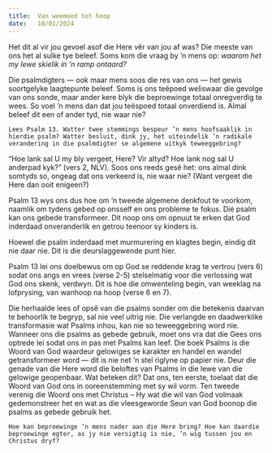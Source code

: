 ```yaml
---
title:  Van weemoed tot hoop
date:   10/01/2024
---
```


Het dit al vir jou gevoel asof die Here vêr van jou af was? Die meeste van ons het al sulke tye beleef. Soms kom die vraag by ’n mens op: _waarom het my lewe skielik in ’n ramp ontaard?_

Die psalmdigters — ook maar mens soos die res van ons — het gewis soortgelyke laagtepunte beleef. Soms is ons teëpoed weliswaar die gevolge van ons sonde, maar ander kere blyk die beproewinge totaal onregverdig te wees. So voel ’n mens dan dat jou teëspoed totaal onverdiend is. Almal beleef dit een of ander tyd, nie waar nie?

`Lees Psalm 13. Watter twee stemmings bespeur ’n mens hoofsaaklik in hierdie psalm? Watter besluit, dink jy, het uiteindelik ’n radikale verandering in die psalmdigter se algemene uitkyk teweeggebring?`

“Hoe lank sal U my bly vergeet, Here? Vir altyd? Hoe lank nog sal U anderpad kyk?” (vers 2, NLV). Soos ons reeds gesê het: ons almal dink somtyds so, ongeag dat ons verkeerd is, nie waar nie? (Want vergeet die Here dan ooit enigeen?)

Psalm 13 wys ons dus hoe om ’n tweede algemene denkfout te voorkom, naamlik om tydens gebed op onsself en ons probleme te fokus. Dié psalm kan ons gebede transformeer. Dit noop ons om opnuut te erken dat God inderdaad onveranderlik en getrou teenoor sy kinders is.

Hoewel die psalm inderdaad met murmurering en klagtes begin, eindig dit nie daar nie. Dit is die deurslaggewende punt hier.

Psalm 13 lei ons doelbewus om op God se reddende krag te vertrou (vers 6) sodat ons angs en vrees (verse 2-5) stelselmatig voor die verlossing wat God ons skenk, verdwyn. Dit is hoe die omwenteling begin, van weeklag na lofprysing, van wanhoop na hoop (verse 6 en 7).

Die herhaalde lees of opsê van die psalms sonder om die betekenis daarvan te behoorlik te begryp, sal nie veel uitrig nie. Die verlangde en daadwerklike transformasie wat Psalms inhou, kan nie so teweeggebring word nie. Wanneer ons die psalms as gebede gebruik, moet ons vra dat die Gees ons optrede lei sodat ons in pas met Psalms kan leef. Die boek Psalms is die Woord van God waardeur gelowiges se karakter en handel en wandel getransformeer word — dit is nie net ’n stel riglyne op papier nie. Deur die genade van die Here word die beloftes van Psalms in die lewe van die gelowige geopenbaar. Wat beteken dit? Dat ons, ten eerste, toelaat dat die Woord van God ons in ooreenstemming met sy wil vorm. Ten tweede verenig die Woord ons met Christus – Hy wat die wil van God volmaak gedemonstreer het en wat as die vleesgeworde Seun van God boonop die psalms as gebede gebruik het.

`Hoe kan beproewinge ’n mens nader aan die Here bring? Hoe kan daardie beproewinge egter, as jy nie versigtig is nie, ’n wig tussen jou en Christus dryf?`